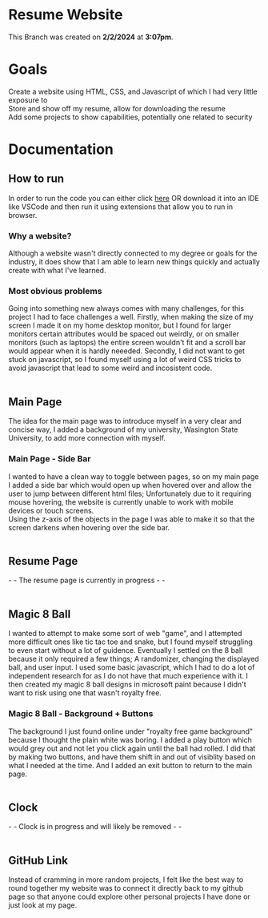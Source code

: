 # Resume Website
This Branch was created on <strong>2/2/2024</strong> at <strong>3:07pm</strong>.

# Goals
Create a website using HTML, CSS, and Javascript of which I had very little exposure to
<br>
Store and show off my resume, allow for downloading the resume
<br>
Add some projects to show capabilities, potentially one related to security
<br>

# Documentation

## How to run
In order to run the code you can either click <a href="https://zacha214.github.io/PersonalProjects/main.html" target='_blank'>here</a> OR download it into an IDE like VSCode and then run it using extensions that allow you to run in browser.
    <br>
### Why a website?
Although a website wasn't directly connected to my degree or goals for the industry, it does show that I am able to learn new things quickly and actually create with what I've learned.
    <br> 
### Most obvious problems
Going into something new always comes with many challenges, for this project I had to face challenges a well. Firstly, when making the size of my screen I made it on my home desktop monitor, but I found for larger monitors certain attributes would be spaced out weirdly, or on smaller monitors (such as laptops) the entire screen wouldn't fit and a scroll bar would appear when it is hardly neeeded. Secondly, I did not want to get stuck on javascript, so I found myself using a lot of weird CSS tricks to avoid javascript that lead to some weird and incosistent code.
    <br> <br>
## Main Page
The idea for the main page was to introduce myself in a very clear and concise way, I added a background of my university, Wasington State University, to add more connection with myself.
    <br>
### Main Page - Side Bar
I wanted to have a clean way to toggle between pages, so on my main page I added a side bar which would open up when hovered over and allow the user to jump between different html files; Unfortunately due to it requiring mouse hovering, the website is currently unable to work with mobile devices or touch screens.<br>
Using the z-axis of the objects in the page I was able to make it so that the screen darkens when hovering over the side bar.
    <br> <br>
## Resume Page
\- \- The resume page is currently in progress - -
    <br> <br>
## Magic 8 Ball
I wanted to attempt to make some sort of web "game", and I attempted more difficult ones like tic tac toe and snake, but I found myself struggling to even start without a lot of guidence. Eventually I settled on the 8 ball because it only required a few things; A randomizer, changing the displayed ball, and user input. I used some basic javascript, which I had to do a lot of independent research for as I do not have that much experience with it. I then created my magic 8 ball designs in microsoft paint because I didn't want to risk using one that wasn't royalty free.
<br>
### Magic 8 Ball - Background + Buttons
The background I just found online under "royalty free game background" because I thought the plain white was boring. I added a play button which would grey out and not let you click again until the ball had rolled. I did that by making two buttons, and have them shift in and out of visiblity based on what I needed at the time. And I added an exit button to return to the main page.
    <br> <br>
## Clock 
\- \- Clock is in progress and will likely be removed - -
    <br> <br>
## GitHub Link
Instead of cramming in more random projects, I felt like the best way to round together my website was to connect it directly back to my github page so that anyone could explore other personal projects I have done or just look at my page.
